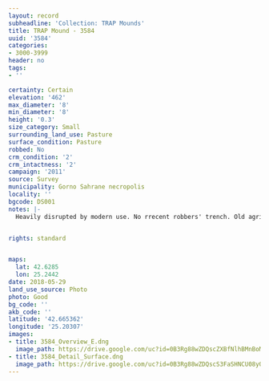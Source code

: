 ```yaml
---
layout: record
subheadline: 'Collection: TRAP Mounds'
title: TRAP Mound - 3584
uuid: '3584'
categories:
- 3000-3999
header: no
tags:
- ''

certainty: Certain
elevation: '462'
max_diameter: '8'
min_diameter: '8'
height: '0.3'
size_category: Small
surrounding_land_use: Pasture
surface_condition: Pasture
robbed: No
crm_condition: '2'
crm_intactness: '2'
campaign: '2011'
source: Survey
municipality: Gorno Sahrane necropolis
locality: ''
bgcode: DS001
notes: |-
  Heavily disrupted by modern use. No rrecent robbers' trench. Old agricultural activity and robbing. No visible robbers' trench.


rights: standard


maps:
  lat: 42.6285
  lon: 25.2442
date: 2018-05-29
land_use_source: Photo
photo: Good
bg_code: ''
akb_code: ''
latitude: '42.665362'
longitude: '25.20307'
images:
- title: 3584_Overview_E.dng
  image_path: https://drive.google.com/uc?id=0B3Rg88wZDQscZXBfNlhBMnBoMlU
- title: 3584_Detail_Surface.dng
  image_path: https://drive.google.com/uc?id=0B3Rg88wZDQscS3FaSHNCU08yQzA
---
```

